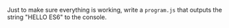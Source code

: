 Just to make sure everything is working, write a `program.js` that outputs the string "HELLO ES6" to the console.
